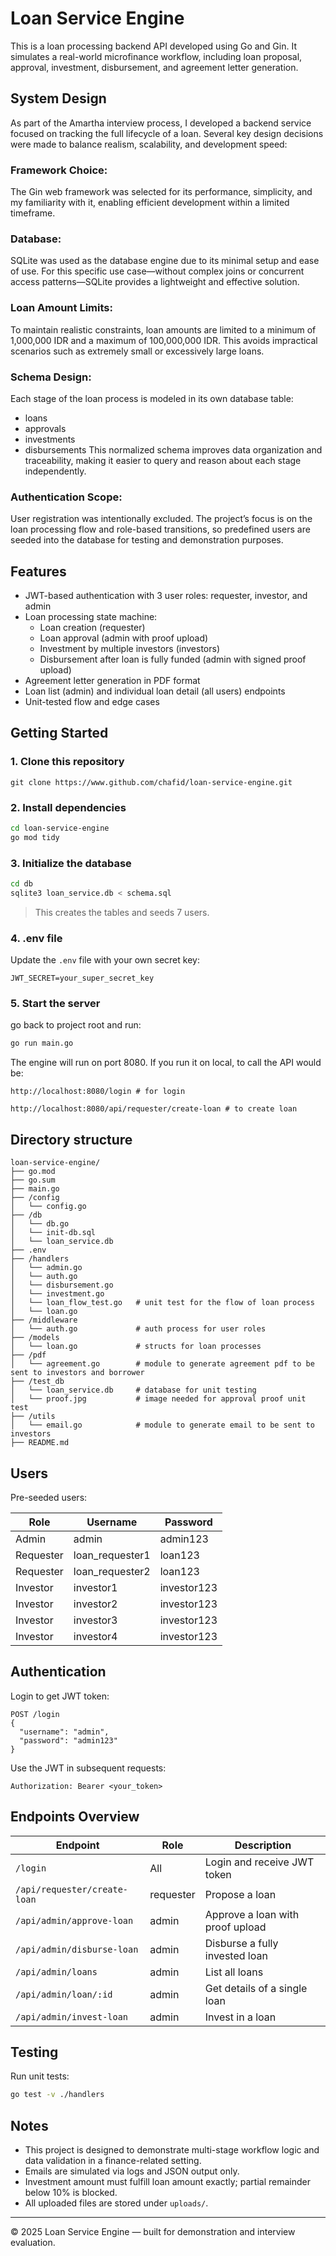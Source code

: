 # Loan Service Engine

This is a loan processing backend API developed using Go and Gin. It simulates a real-world microfinance workflow, including loan proposal, approval, investment, disbursement, and agreement letter generation.

## System Design
As part of the Amartha interview process, I developed a backend service focused on tracking the full lifecycle of a loan. Several key design decisions were made to balance realism, scalability, and development speed:

### Framework Choice:
The Gin web framework was selected for its performance, simplicity, and my familiarity with it, enabling efficient development within a limited timeframe.

### Database:
SQLite was used as the database engine due to its minimal setup and ease of use. For this specific use case—without complex joins or concurrent access patterns—SQLite provides a lightweight and effective solution.

### Loan Amount Limits:
To maintain realistic constraints, loan amounts are limited to a minimum of 1,000,000 IDR and a maximum of 100,000,000 IDR. This avoids impractical scenarios such as extremely small or excessively large loans.

### Schema Design:
Each stage of the loan process is modeled in its own database table:
- loans
- approvals
- investments
- disbursements
This normalized schema improves data organization and traceability, making it easier to query and reason about each stage independently.

### Authentication Scope:

User registration was intentionally excluded. The project’s focus is on the loan processing flow and role-based transitions, so predefined users are seeded into the database for testing and demonstration purposes.

## Features

- JWT-based authentication with 3 user roles: requester, investor, and admin
- Loan processing state machine:
  - Loan creation (requester)
  - Loan approval (admin with proof upload)
  - Investment by multiple investors (investors)
  - Disbursement after loan is fully funded (admin with signed proof upload)
- Agreement letter generation in PDF format
- Loan list (admin) and individual loan detail (all users) endpoints
- Unit-tested flow and edge cases

## Getting Started

### 1. Clone this repository
```
git clone https://www.github.com/chafid/loan-service-engine.git
```

### 2. Install dependencies

```bash
cd loan-service-engine
go mod tidy
```

### 3. Initialize the database

```bash
cd db
sqlite3 loan_service.db < schema.sql
```

> This creates the tables and seeds 7 users. 

### 4. .env file

Update the `.env` file with your own secret key:

```
JWT_SECRET=your_super_secret_key
```

### 5. Start the server

go back to project root and run:
```bash
go run main.go
```
The engine will run on port 8080. 
If you run it on local, to call the API would be:
```
http://localhost:8080/login # for login
```
```
http://localhost:8080/api/requester/create-loan # to create loan
```

## Directory structure
```
loan-service-engine/
├── go.mod
├── go.sum
├── main.go
├── /config
│   └── config.go 
├── /db
│   └── db.go
│   └── init-db.sql
│   └── loan_service.db 
├── .env
├── /handlers
│   └── admin.go
│   └── auth.go
│   └── disbursement.go
│   └── investment.go
│   └── loan_flow_test.go   # unit test for the flow of loan process
│   └── loan.go
├── /middleware
│   └── auth.go             # auth process for user roles
├── /models
│   └── loan.go             # structs for loan processes
├── /pdf
│   └── agreement.go        # module to generate agreement pdf to be sent to investors and borrower
├── /test_db
│   └── loan_service.db     # database for unit testing
│   └── proof.jpg           # image needed for approval proof unit test
├── /utils
│   └── email.go            # module to generate email to be sent to investors
├── README.md
```

## Users

Pre-seeded users:

| Role        | Username           | Password     |
|-------------|--------------------|--------------|
| Admin       | admin              | admin123     |
| Requester   | loan_requester1    | loan123      |
| Requester   | loan_requester2    | loan123      |
| Investor    | investor1          | investor123  |
| Investor    | investor2          | investor123  |
| Investor    | investor3          | investor123  |
| Investor    | investor4          | investor123  |

## Authentication

Login to get JWT token:

```
POST /login
{
  "username": "admin",
  "password": "admin123"
}
```

Use the JWT in subsequent requests:

```
Authorization: Bearer <your_token>
```

## Endpoints Overview

| Endpoint                        | Role         | Description                        |
|---------------------------------|--------------|------------------------------------|
| `/login`                        | All          | Login and receive JWT token        |
| `/api/requester/create-loan`    | requester    | Propose a loan                     |
| `/api/admin/approve-loan`       | admin        | Approve a loan with proof upload   |
| `/api/admin/disburse-loan`      | admin        | Disburse a fully invested loan     |
| `/api/admin/loans`              | admin        | List all loans                     |
| `/api/admin/loan/:id`           | admin        | Get details of a single loan       |
| `/api/admin/invest-loan`        | admin        | Invest in a loan                   |

## Testing

Run unit tests:

```bash
go test -v ./handlers
```

## Notes

- This project is designed to demonstrate multi-stage workflow logic and data validation in a finance-related setting.
- Emails are simulated via logs and JSON output only.
- Investment amount must fulfill loan amount exactly; partial remainder below 10% is blocked.
- All uploaded files are stored under `uploads/`.



---

© 2025 Loan Service Engine — built for demonstration and interview evaluation.
